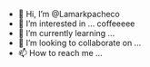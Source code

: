 - 👋 Hi, I’m @Lamarkpacheco
- 👀 I’m interested in ... coffeeeee
- 🌱 I’m currently learning ...
- 💞️ I’m looking to collaborate on ...
- 📫 How to reach me ...

<!---
Lamarkpacheco/Lamarkpacheco is a ✨ special ✨ repository because its `README.md` (this file) appears on your GitHub profile.
You can click the Preview link to take a look at your changes.
--->
